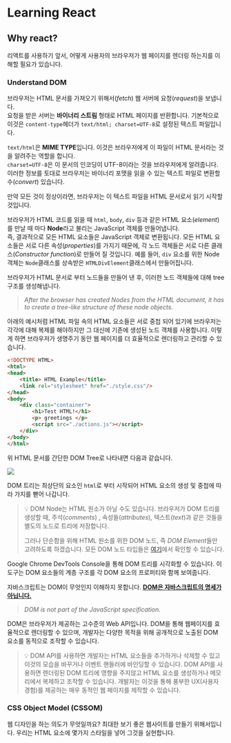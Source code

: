 # Learning React
   
   
## Why react?
리액트를 사용하기 앞서, 어떻게 사용자의 브라우저가 웹 페이지를 렌더링 하는지를 이해할 필요가 있습니다.
### Understand DOM
브라우저는 HTML 문서를 가져오기 위해서(<i>fetch</i>) 웹 서버에 요청(<i>request</i>)을 보냅니다.   
요청을 받은 서버는 <b>바이너리 스트림</b> 형태로 HTML 페이지를 반환합니다. 기본적으로 이것은 `content-type`헤더가 `text/html; charset=UTF-8`로 설정된 
텍스트 파일입니다.    
   

`text/html`은 <b>MIME TYPE</b>입니다. 이것은 브라우저에게 이 파일이 HTML 문서라는 것을 알려주는 역할을 합니다.   
`charset=UTF-8`은 이 문서의 인코딩이 UTF-8이라는 것을 브라우저에게 알려줍니다.   
이러한 정보를 토대로 브라우저는 바이너리 포맷을 읽을 수 있는 텍스트 파일로 변환할 수(<i>convert</i>) 있습니다.

만약 모든 것이 정상이라면, 브라우저는 이 텍스트 파일을 HTML 문서로서 읽기 시작할 것입니다.  

브라우저가 HTML 코드를 읽을 때 `html`, `body`, `div` 등과 같은 HTML 요소(<i>element</i>)를 만날 때 마다 <b>Node</b>라고 불리는 JavaScript 객체를 만들어냅니다.   
즉, 결과적으로 모든 HTML 요소들은 JavaScript 객체로 변환됩니다.
모든 HTML 요소들은 서로 다른 속성(<i>properties</i>)를 가지기 때문에, 각 노드 객체들은 서로 다른 클래스(<i>Constructor function</i>)로 만들어 질 것입니다. 
예를 들어, `div` 요소를 위한 Node 객체는 `Node`클래스를 상속받은 `HTMLDivElement`클래스에서 만들어집니다.   
   
브라우저가 HTML 문서로 부터 노드들을 만들어 낸 후, 이러한 노드 객체들에 대해 tree 구조를 생성해냅니다.
> <i>After the browser has created Nodes from the HTML document, it has to create a tree-like structure of these node objects.</i>

아래의 예시처럼 HTML 파일 속의 HTML 요소들은 서로 중첩 되어 있기에 브라우저는 각각에 대해 복제를 해야하지만 그 대신에 기존에 생성된 노드 객체를 사용합니다. 
이렇게 하면 브라우저가 생명주기 동안 웹 페이지를 더 효율적으로 렌더링하고 관리할 수 있습니다.    
```html
<!DOCTYPE HTML>
<html>
<head>
    <title> HTML Example</title>
    <link rel="stylesheet" href="./style.css"/>
</head>
<body>
    <div class="container">
        <h1>Test HTML!</h1>
        <p> greetings </p>
        <script src="./actions.js"></script>
    </div>
</body>
</html>
```
위 HTML 문서를 간단한 DOM Tree로 나타내면 다음과 같습니다.

![](src/DomTree.jpg)

DOM 트리는 최상단의 요소인 `html`로 부터 시작되어 HTML 요소의 생성 및 중첩에 따라 가지를 뻗어 나갑니다. 
> 💡 DOM Node는 HTML 원소가 아닐 수도 있습니다. 브라우저가 DOM 트리를 생성할 때, 주석(<i>comments</i>)
> , 속성들(<i>attributes</i>), 텍스트(<i>text</i>)과 같은 것들을 별도의 노드로 트리에 저장합니다.   
>    
> 그러나 단순함을 위해 HTML 원소를 위한 DOM 노드, 즉 <i>DOM Element</i>들만 고려하도록 하겠습니다. 
> 모든 DOM 노드 타입들은 <a href="https://www.w3schools.com/jsref/prop_node_nodetype.asp">여기</a>에서 확인할 수 있습니다.

Google Chrome DevTools Console을 통해 DOM 트리를 시각화할 수 있습니다. 이 도구는 DOM 요소들의 계층 구조를 각 DOM 요소의 프로퍼티와 함께 보여줍니다.
   
자바스크립트는 DOM이 무엇인지 이해하지 못합니다. <ins><b>DOM은 자바스크립트의 명세가 아닙니다.</b></ins>
> <i>DOM is not part of the JavaScript specification.</i>

DOM은 브라우저가 제공하는 고수준의 Web API입니다. DOM을 통해 웹페이지를 효율적으로 렌더링할 수 있으며, 개발자는 다양한 목적을 위해 공개적으로 노출된 DOM 요소를 동적으로 조작할 수 있습니다.

> 💡 DOM API를 사용하면 개발자는 HTML 요소들을 추가하거나 삭제할 수 있고 이것의 모습을 바꾸거나 이벤트 핸들러에 바인딩할 수 있습니다. 
> DOM API를 사용하면 렌더링된 DOM 트리에 영향을 주지않고 HTML 요소를 생성하거나 메모리에서 복제하고 조작할 수 있습니다. 개발자는 이것을 통해 풍부한 UX(사용자 경험)를 제공하는 매우 동적인 웹 페이지를 제작할 수 있습니다.

### CSS Object Model (CSSOM)
웹 디자인을 하는 의도가 무엇일까요? 최대한 보기 좋은 웹사이트를 만들기 위해서입니다. 우리는 HTML 요소에 몇가지 스타일을 넣어 그것을 실현합니다. 
